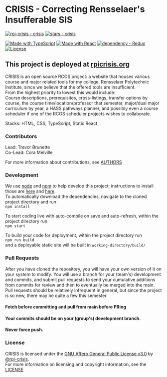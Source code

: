 # CRISIS - Correcting Rensselaer's Insufferable SIS  

[![rpi-crisis - crisis](https://img.shields.io/static/v1?label=rpi-crisis&message=crisis&color=blue&logo=github)](https://github.com/rpi-crisis/crisis "Go to GitHub repo")
[![stars - crisis](https://img.shields.io/github/stars/rpi-crisis/crisis?style=social)](https://github.com/rpi-crisis/crisis)

[![Made with TypeScript](https://img.shields.io/badge/TypeScript-4-blue?logo=typescript&logoColor=white)](https://typescriptlang.org "Go to TypeScript homepage")
[![Made with React](https://img.shields.io/badge/React-17-blue?logo=react&logoColor=white)](https://reactjs.org "Go to React homepage")
[![dependency - Redux](https://img.shields.io/badge/dependency-Redux-blue?logo=redux&logoColor=white)](https://www.npmjs.com/package/Redux)
[![License](https://img.shields.io/badge/License-AGPL--3.0-blue)](/LICENSE)

## This project is deployed at [rpicrisis.org](https://rpicrisis.org/)

CRISIS is an open source RCOS project: a website that houses various course and major related tools for my college, Rensselaer Polytechnic Institute, since we believe that the offered tools are insufficient.  
From the highest priority to lowest this would include:  
Course descriptions, prerequisites, cross-listings, transfer options by course, the course time/location/professor that semester,
major/dual major curriculum by year, a HASS pathways planner, and possibly even a course scheduler if one of the RCOS scheduler projects wishes to collaborate.

Stacks: HTML, CSS, TypeScript, Static React


### Contributors

Lead: Trevor Brunette  
Co-Lead: Cora Melville

For more information about contributions, see [AUTHORS](https://github.com/rpi-crisis/crisis/blob/main/AUTHORS.md)


### Development
We use [node](https://nodejs.org/en/) and [npm](https://www.npmjs.com/) to help develop this project; instructions to install those are
[here](https://nodejs.org/en/download/) and [here](https://docs.npmjs.com/downloading-and-installing-node-js-and-npm).  
To automatically download the dependencies, navigate to the cloned project directory and run  
`npm install`  

To start coding live with auto-compile on save and auto-refresh, within the project directory run  
`npm start`  

To build your code for deployment, within the project directory run  
`npm run build`  
and a deployable static site will be built in `working-directory/build/`


### Pull Requests  

After you have cloned the repository, you will have your own version of it on your system to modify.
You will use a branch for your (team's) development and commits, and submit pull requests to send your cumulative additions from commits for review and then to eventually be merged into the main.
Pull requests should be relatively infrequent in general, but since the project is so new, there may be quite a few this semester.   

#### Fetch before committing and pull from main before PRing 
#### Your commits should be on your (group's) development branch.
#### Never force push.



### License
CRISIS is licensed under the [GNU Affero General Public License v3.0](/LICENSE) by [@rpi-crisis](https://github.com/rpi-crisis).\
For more information on licensing and copyright information, see the [LICENSE](https://github.com/rpi-crisis/crisis/blob/main/LICENSE)
